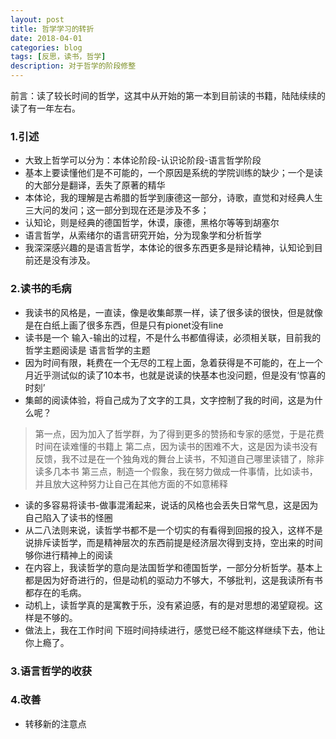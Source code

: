 ```yaml
---
layout: post
title: 哲学学习的转折
date: 2018-04-01
categories: blog
tags: [反思，读书，哲学]
description: 对于哲学的阶段修整
---
```



前言：读了较长时间的哲学，这其中从开始的第一本到目前读的书籍，陆陆续续的读了有一年左右。

### 1.引述

* 大致上哲学可以分为：本体论阶段-认识论阶段-语言哲学阶段
* 基本上要读懂他们是不可能的，一个原因是系统的学院训练的缺少；一个是读的大部分是翻译，丢失了原著的精华
* 本体论，我的理解是古希腊的哲学到康德这一部分，诗歌，直觉和对经典人生三大问的发问；这一部分到现在还是涉及不多；
* 认知论，则是经典的德国哲学，休谟，康德，黑格尔等等到胡塞尔
* 语言哲学，从索绪尔的语言研究开始，分为现象学和分析哲学
* 我深深感兴趣的是语言哲学，本体论的很多东西更多是辩论精神，认知论到目前还是没有涉及。


### 2.读书的毛病

* 我读书的风格是，一直读，像是收集邮票一样，读了很多读的很快，但是就像是在白纸上画了很多东西，但是只有pionet没有line
* 读书是一个 输入-输出的过程，不是什么书都值得读，必须相关联，目前我的哲学主题阅读是 语言哲学的主题
* 因为时间有限，耗费在一个无尽的工程上面，急着获得是不可能的，在上一个月近乎测试似的读了10本书，也就是说读的快基本也没问题，但是没有‘惊喜的时刻’
* 集邮的阅读体验，将自己成为了文字的工具，文字控制了我的时间，这是为什么呢？

 >   第一点，因为加入了哲学群，为了得到更多的赞扬和专家的感觉，于是花费时间在读难懂的书籍上
 >   第二点，因为读书的困难不大，这是因为读书没有反馈，我不过是在一个独角戏的舞台上读书，不知道自己哪里读错了，除非读多几本书
 >   第三点，制造一个假象，我在努力做成一件事情，比如读书，并且放大这种努力让自己在其他方面的不如意稀释
    
* 读的多容易将读书-做事混淆起来，说话的风格也会丢失日常气息，这是因为自己陷入了读书的怪圈
* 从二八法则来说，读哲学书都不是一个切实的有看得到回报的投入，这样不是说排斥读哲学，而是精神层次的东西前提是经济层次得到支持，空出来的时间够你进行精神上的阅读
* 在内容上，我读哲学的意向是法国哲学和德国哲学，一部分分析哲学。基本上都是因为好奇进行的，但是动机的驱动力不够大，不够批判，这是我读所有书都存在的毛病。
* 动机上，读哲学真的是寓教于乐，没有紧迫感，有的是对思想的渴望窥视。这样是不够的。
* 做法上，我在工作时间 下班时间持续进行，感觉已经不能这样继续下去，他让你上瘾了。


### 3.语言哲学的收获

### 4.改善

* 转移新的注意点



